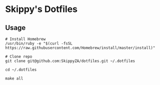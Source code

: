 # Skippy's Dotfiles

## Usage

```
# Install Homebrew
/usr/bin/ruby -e "$(curl -fsSL https://raw.githubusercontent.com/Homebrew/install/master/install)"

# Clone repo
git clone git@github.com:SkippyZA/dotfiles.git ~/.dotfiles

cd ~/.dotfiles

make all
```
